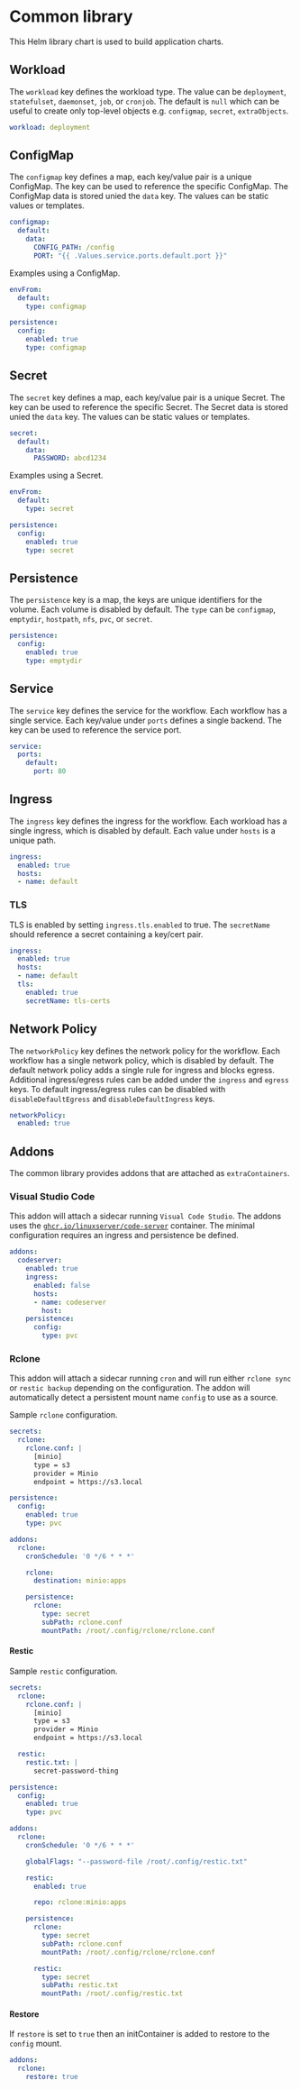 # Common library

This Helm library chart is used to build application charts.

## Workload

The `workload` key defines the workload type. The value can be `deployment`, `statefulset`, `daemonset`, `job`, or `cronjob`. The default is `null` which can be useful to create only top-level objects e.g. `configmap`, `secret`, `extraObjects`.

```yaml
workload: deployment
```

## ConfigMap

The `configmap` key defines a map, each key/value pair is a unique ConfigMap. The key can be used to reference the specific ConfigMap. The ConfigMap data is stored unied the `data` key. The values can be static values or templates.

```yaml
configmap:
  default:
    data:
      CONFIG_PATH: /config
      PORT: "{{ .Values.service.ports.default.port }}"
```

Examples using a ConfigMap.

```yaml
envFrom:
  default:
    type: configmap
```

```yaml
persistence:
  config:
    enabled: true
    type: configmap
```

## Secret

The `secret` key defines a map, each key/value pair is a unique Secret. The key can be used to reference the specific Secret. The Secret data is stored unied the `data` key. The values can be static values or templates.

```yaml
secret:
  default:
    data:
      PASSWORD: abcd1234
```

Examples using a Secret.

```yaml
envFrom:
  default:
    type: secret
```

```yaml
persistence:
  config:
    enabled: true
    type: secret
```

## Persistence

The `persistence` key is a map, the keys are unique identifiers for the volume. Each volume is disabled by default. The `type` can be `configmap`, `emptydir`, `hostpath`, `nfs`, `pvc`, or `secret`.

```yaml
persistence:
  config:
    enabled: true
    type: emptydir
```

## Service

The `service` key defines the service for the workflow. Each workflow has a single service. Each key/value under `ports` defines a single backend. The key can be used to reference the service port.

```yaml
service:
  ports:
    default:
      port: 80
```

## Ingress

The `ingress` key defines the ingress for the workflow. Each workload has a single ingress, which is disabled by default. Each value under `hosts` is a unique path.

```yaml
ingress:
  enabled: true
  hosts:
  - name: default
```

### TLS

TLS is enabled by setting `ingress.tls.enabled` to true. The `secretName` should reference a secret containing a key/cert pair.

```yaml
ingress:
  enabled: true
  hosts:
  - name: default
  tls:
    enabled: true
    secretName: tls-certs
```

## Network Policy

The `networkPolicy` key defines the network policy for the workflow. Each workflow has a single network policy, which is disabled by default. The default network policy adds a single rule for ingress and blocks egress. Additional ingress/egress rules can be added under the `ingress` and `egress` keys. To default ingress/egress rules can be disabled with `disableDefaultEgress` and `disableDefaultIngress` keys.

```yaml
networkPolicy:
  enabled: true
```

## Addons

The common library provides addons that are attached as `extraContainers`.

### Visual Studio Code

This addon will attach a sidecar running `Visual Code Studio`. The addons uses the [`ghcr.io/linuxserver/code-server`](https://github.com/linuxserver/docker-code-server/pkgs/container/code-server) container. The minimal configuration requires an ingress and persistence be defined.

```yaml
addons:
  codeserver:
    enabled: true
    ingress:
      enabled: false
      hosts:
      - name: codeserver
        host:
    persistence:
      config:
        type: pvc
```

### Rclone

This addon will attach a sidecar running `cron` and will run either `rclone sync` or `restic backup` depending on the configuration. The addon will automatically detect a persistent mount name `config` to use as a source.

Sample `rclone` configuration.

```yaml
secrets:
  rclone:
    rclone.conf: |
      [minio]
      type = s3
      provider = Minio
      endpoint = https://s3.local

persistence:
  config:
    enabled: true
    type: pvc

addons:
  rclone:
    cronSchedule: '0 */6 * * *'

    rclone:
      destination: minio:apps

    persistence:
      rclone:
        type: secret
        subPath: rclone.conf
        mountPath: /root/.config/rclone/rclone.conf
```

#### Restic

Sample `restic` configuration.

```yaml
secrets:
  rclone:
    rclone.conf: |
      [minio]
      type = s3
      provider = Minio
      endpoint = https://s3.local

  restic:
    restic.txt: |
      secret-password-thing

persistence:
  config:
    enabled: true
    type: pvc

addons:
  rclone:
    cronSchedule: '0 */6 * * *'

    globalFlags: "--password-file /root/.config/restic.txt"

    restic:
      enabled: true

      repo: rclone:minio:apps

    persistence:
      rclone:
        type: secret
        subPath: rclone.conf
        mountPath: /root/.config/rclone/rclone.conf

      restic:
        type: secret
        subPath: restic.txt
        mountPath: /root/.config/restic.txt
```

#### Restore

If `restore` is set to `true` then an initContainer is added to restore to the `config` mount.

```yaml
addons:
  rclone:
    restore: true
```
